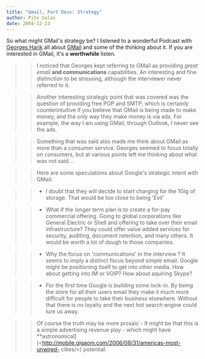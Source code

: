 ```yaml
---
title: "Gmail, Part Deux: Strategy"
author: Pito Salas
date: 2004-12-23
---
```


So what might GMail's strategy be? I listened to a wonderful Podcast with
[Georges Harik](<http://www.itconversations.com/shows/detail302.html>) all
about [GMail](<http://www.gmail.com/>) and some of the thinking about it. If
you are interested in GMail, it's a **worthwhile** listen.

>>

>> I noticed that Georges kept referring to GMail as providing _great email_
**and communications** capabilities. An interesting and fine distinction to be
stressing, although the interviewer never referred to it.

>>

>> Another interesting strategic point that was covered was the question of
providing free POP and SMTP, which is certainly counterintuitive if you
believe that GMail is being made to make money, and the only way they make
money is via ads. For example, the way I am using GMail, through Outlook, I
never see the ads.

>>

>> Something that was said also made me think about GMail as more than a
consumer service. Georges seemed to focus totally on consumers, but at various
points left me thinking about what was not said…

>>

>> Here are some speculations about Google's strategic intent with GMail:

>>

>>   * I doubt that they will decide to start charging for the 1Gig of
storage. That would be too close to being 'Evil'

>>   * What if the longer term plan is to create a for-pay commercial
offering. Going to global corporations like General Electric or Shell and
offering to take over their email infrastructure? They could offer value added
services for security, auditing, document retention, and many others. It would
be worth a lot of dough to those companies.

>>   * Why the focus on 'communications' in the interview ? It seems to imply
a distinct focus beyond simple email. Google might be positioning itself to
get into other media. How about getting into IM or VOIP? How about aquiring
Skype?

>>   * For the first time Google is building some lock-in. By being the store
for all their users email they make it much more difficult for people to take
their business elsewhere. Without that there is no loyalty and the next hot
search engine could lure us away.

>>

>> Of course the truth may be more prosaic - It might be that this is a simple
advertising revenue play - which might have
**astronomical](<http://mobile.gigaom.com/2006/08/31/americas-most-unwired-
cities/>) potential.


